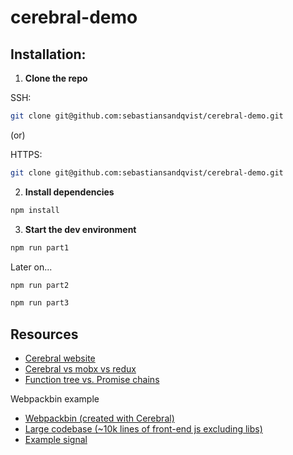 # cerebral-demo

## Installation:

1. **Clone the repo**

SSH:
```bash
git clone git@github.com:sebastiansandqvist/cerebral-demo.git
```

(or)

HTTPS:
```bash
git clone git@github.com:sebastiansandqvist/cerebral-demo.git
```

2. **Install dependencies**

```bash
npm install
```

3. **Start the dev environment**

```bash
npm run part1
```

Later on...

```bash
npm run part2
```

```bash
npm run part3
```


## Resources

- [Cerebral website](http://cerebraljs.com/docs/introduction/)
- [Cerebral vs mobx vs redux](http://www.christianalfoni.com/articles/2017_03_19_Cerebral-2)
- [Function tree vs. Promise chains](http://www.christianalfoni.com/articles/2017_04_16_The-second-case-for-function-tree)

Webpackbin example
- [Webpackbin (created with Cerebral)](https://www.webpackbin.com/)
- [Large codebase (~10k lines of front-end js excluding libs)](https://github.com/cerebral/webpackbin)
- [Example signal](https://github.com/cerebral/webpackbin/blob/master/src/modules/app/signals/githubConvertClicked.js)